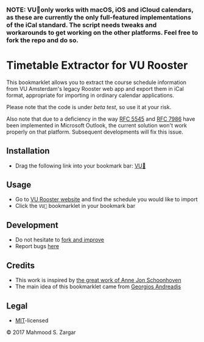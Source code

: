 ### NOTE: VU🐓only works with macOS, iOS and iCloud calendars, as these are currently the only full-featured implementations of the iCal standard. The script needs tweaks and workarounds to get working on the other platforms. Feel free to fork the repo and do so.

# Timetable Extractor for VU Rooster

This bookmarklet allows you to extract the course schedule information from VU Amsterdam's legacy Rooster web app and export them in iCal format, appropriate for importing in ordinary calendar applications.

Please note that the code is under _beta test_, so use it at your risk.

Also note that due to a deficiency in the way [RFC 5545](https://icalendar.org/RFC-Specifications/iCalendar-RFC-5545/) and [RFC 7986](https://icalendar.org/RFC-Specifications/New-Properties-for-iCalendar-RFC-7986/) have been implemented in Microsoft Outlook, the current solution won't work properly on that platform. Subsequent developments will fix this issue.

## Installation
- Drag the following link into your bookmark bar: [VU🐓](javascript:(function()%7Bfunction%20callback()%7BparseTT()%7Dvar%20s%3Ddocument.createElement(%22script%22)%3Bs.src%3D%22https%3A%2F%2Fretrography.github.io%2FVUTt%2Fvutt.js%22%3Bif(s.addEventListener)%7Bs.addEventListener(%22load%22%2Ccallback%2Cfalse)%7Delse%20if(s.readyState)%7Bs.onreadystatechange%3Dcallback%7Ddocument.body.appendChild(s)%3B%7D)())

## Usage
- Go to [VU Rooster website](https://rooster.vu.nl/sws17181en) and find the schedule you would like to import
- Click the `VU🐓` bookmarklet in your bookmark bar

## Development
- Do not hesitate to [fork and improve](https://github.com/retrography/vurooster)
- Report bugs [here](https://github.com/retrography/vurooster/issues)

## Credits
- This work is inspired by [the great work of Anne Jon Schoonhoven](https://vurooster.nl/)
- The main idea of this bookmarklet came from [Georgios Andreadis](https://github.com/gandreadis/vu-timetable)

## Legal
- [MIT](https://spdx.org/licenses/MIT)-licensed

&copy; 2017 Mahmood S. Zargar  
